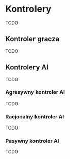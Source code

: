 # Kontrolery

TODO

## Kontroler gracza

TODO

## Kontrolery AI

TODO

### Agresywny kontroler AI

TODO

### Racjonalny kontroler AI

TODO

### Pasywny kontroler AI

TODO
